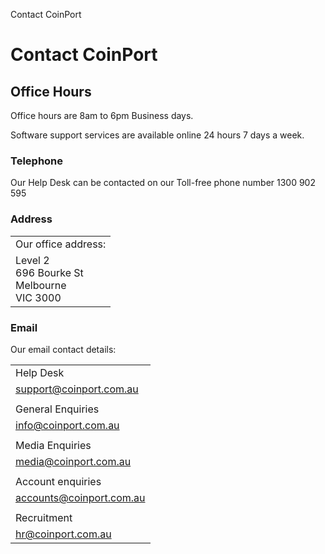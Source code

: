 Contact CoinPort      

# Contact CoinPort

## Office Hours

Office hours are 8am to 6pm Business days.

Software support services are available online 24 hours 7 days a week.

### Telephone

Our Help Desk can be contacted on our Toll-free phone number 1300 902 595

### Address

|     |
| --- |
| Our office address: |
| Level 2  <br>696 Bourke St  <br>Melbourne  <br>VIC 3000 |

### Email

Our email contact details:

|     |
| --- |
| Help Desk |
| support@coinport.com.au |
|     |
| General Enquiries |
| info@coinport.com.au |
|     |
| Media Enquiries |
| media@coinport.com.au |
|     |
| Account enquiries |
| accounts@coinport.com.au |
|     |
| Recruitment |
| hr@coinport.com.au |

